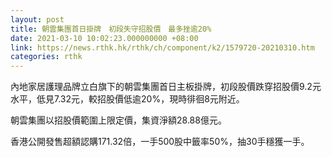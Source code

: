```yaml
---
layout: post
title: 朝雲集團首日掛牌　初段失守招股價　最多挫逾20%
date: 2021-03-10 10:02:23.000000000 +08:00
link: https://news.rthk.hk/rthk/ch/component/k2/1579720-20210310.htm
categories: rthk
---
```


內地家居護理品牌立白旗下的朝雲集團首日主板掛牌，初段股價跌穿招股價9.2元水平，低見7.32元，較招股價低逾20%，現時徘徊8元附近。

朝雲集團以招股價範圍上限定價，集資淨額28.88億元。

香港公開發售超額認購171.32倍，一手500股中籤率50%，抽30手穩獲一手。
